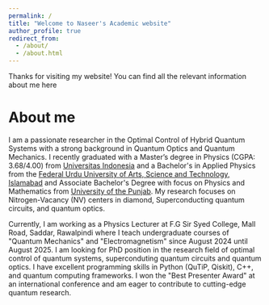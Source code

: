 ```yaml
---
permalink: /
title: "Welcome to Naseer's Academic website"
author_profile: true
redirect_from: 
  - /about/
  - /about.html
---
```


Thanks for visiting my website! 
You can find all the relevant information about me here

About me
======

I am a passionate researcher in the Optimal Control of Hybrid Quantum Systems with a strong background in Quantum Optics and Quantum Mechanics. I recently graduated with a Master’s degree in Physics (CGPA: 3.68/4.00) from [Universitas Indonesia](https://www.ui.ac.id/en/) and a Bachelor's in Applied Physics from the [Federal Urdu University of Arts, Science and Technology, Islamabad](https://fuuastisb.edu.pk/) and Associate Bachelor's Degree with focus on Physics and Mathematics from [University of the Punjab](https://www.pu.edu.pk/). My research focuses on Nitrogen-Vacancy (NV) centers in diamond, Superconducting quantum circuits, and quantum optics. 

Currently, I am working as a Physics Lecturer at F.G Sir Syed College, Mall Road, Saddar, Rawalpindi where I teach undergraduate courses of "Quantum Mechanics" and "Electromagnetism" since August 2024 until August 2025. I am looking for PhD position in the research field of optimal control of quantum systems, superconduting quantum circuits and quantum optics. I have excellent programming skills in Python (QuTiP, Qiskit), C++, and quantum computing frameworks. I won the "Best Presenter Award" at an international conference and am eager to contribute to cutting-edge quantum research.
